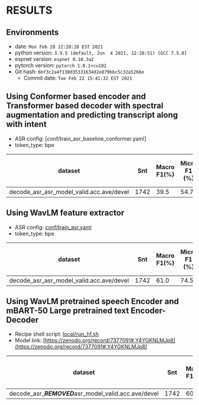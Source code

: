 <!-- Generated by ./scripts/utils/show_asr_result.sh -->
# RESULTS

## Environments
- date: `Mon Feb 28 12:28:28 EST 2021`
- python version: `3.9.5 (default, Jun  4 2021, 12:28:51) [GCC 7.5.0]`
- espnet version: `espnet 0.10.3a2`
- pytorch version: `pytorch 1.8.1+cu102`
- Git hash: `6bf3c2a4f138d35331634d2e879bbc5c32a5266e`
  - Commit date: `Tue Feb 22 15:41:32 EST 2021`


## Using Conformer based encoder and Transformer based decoder with spectral augmentation and predicting transcript along with intent
- ASR config: [conf/train_asr_baseline_conformer.yaml]
- token_type: bpe

|dataset|Snt|Macro F1(%)|Micro F1 (%)|Macro Label F1(%)|Micro Label F1 (%)| WER|
|---|---|---|---|---|---|---|
|decode_asr_asr_model_valid.acc.ave/devel|1742|39.5|54.7|54.2|67.6|34.2|

## Using WavLM feature extractor
- ASR config: [conf/train_asr.yaml](conf/tuning_wavlm/train_asr_conformer_lr2e-3_warmup5k_wavlm_conv2d2.yaml)
- token_type: bpe

|dataset|Snt|Macro F1(%)|Micro F1 (%)|Macro Label F1(%)|Micro Label F1 (%)| WER|
|---|---|---|---|---|---|---|
|decode_asr_asr_model_valid.acc.ave/devel|1742|61.0|74.5|81.6|88.0|9.3|

## Using WavLM pretrained speech Encoder and mBART-50 Large pretrained text Encoder-Decoder

- Recipe shell script: [local/run_hf.sh](local/run_hf.sh)
- Model link: [https://zenodo.org/record/7377091#.Y4YGKNLMJp8](https://zenodo.org/record/7377091#.Y4YGKNLMJp8)

|dataset|Snt|Macro F1(%)|Micro F1 (%)|Macro Label F1(%)|Micro Label F1 (%)| WER|
|---|---|---|---|---|---|---|
|decode_asr_***REMOVED***asr_model_valid.acc.ave/devel|1742|60.35|74.57|82.93|88.06|11.3|
